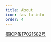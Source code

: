 ```yaml
---
title: About
icon: fas fa-info
order: 4
---
```



<a href="https://beian.miit.gov.cn/" target="_blank">鄂ICP备17021582号</a>